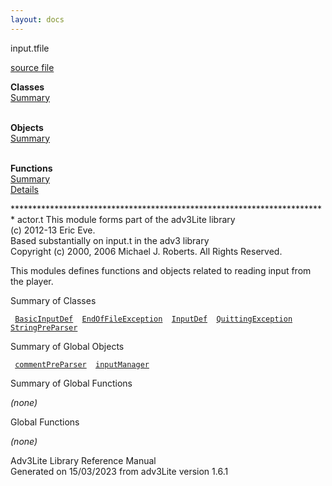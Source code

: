 ```yaml
---
layout: docs
---
```

<span class="title">input.t</span><span class="type">file</span>

[source file](../source/input.t.html)

**Classes**  
[Summary](#_ClassSummary_)  
 

**Objects**  
[Summary](#_ObjectSummary_)  
 

**Functions**  
[Summary](#_FunctionSummary_)  
[Details](#_Functions_)

<div class="fdesc">

\*\*\*\*\*\*\*\*\*\*\*\*\*\*\*\*\*\*\*\*\*\*\*\*\*\*\*\*\*\*\*\*\*\*\*\*\*\*\*\*\*\*\*\*\*\*\*\*\*\*\*\*\*\*\*\*\*\*\*\*\*\*\*\*\*\*\*\*\*\*\*\*
actor.t This module forms part of the adv3Lite library  
(c) 2012-13 Eric Eve.  
Based substantially on input.t in the adv3 library  
Copyright (c) 2000, 2006 Michael J. Roberts. All Rights Reserved.

This modules defines functions and objects related to reading input from
the player.

</div>

<span id="_ClassSummary_"></span>

<div class="mjhd">

<span class="hdln">Summary of Classes</span>  

</div>

` `[`BasicInputDef`](../object/BasicInputDef.html)`  `[`EndOfFileException`](../object/EndOfFileException.html)`  `[`InputDef`](../object/InputDef.html)`  `[`QuittingException`](../object/QuittingException.html)`  `[`StringPreParser`](../object/StringPreParser.html)`  `
<span id="_ObjectSummary_"></span>

<div class="mjhd">

<span class="hdln">Summary of Global Objects</span>  

</div>

` `[`commentPreParser`](../object/commentPreParser.html)`  `[`inputManager`](../object/inputManager.html)`  `
<span id="FunctionSummary_"></span>

<div class="mjhd">

<span class="hdln">Summary of Global Functions</span>  

</div>

*(none)* <span id="_Functions_"></span>

<div class="mjhd">

<span class="hdln">Global Functions</span>  

</div>

*(none)*

<div class="ftr">

Adv3Lite Library Reference Manual  
Generated on 15/03/2023 from adv3Lite version 1.6.1

</div>
